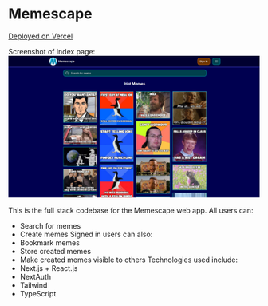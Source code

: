 # Memescape

[Deployed on Vercel](https://memescape-lj1zk54es-davsems-projects.vercel.app/)

Screenshot of index page:
![Memescape's index page](/documentation/index-page.png?raw=true)

This is the full stack codebase for the Memescape web app. All users can:
- Search for memes
- Create memes
Signed in users can also:
- Bookmark memes
- Store created memes
- Make created memes visible to others
Technologies used include:
- Next.js + React.js
- NextAuth
- Tailwind
- TypeScript
